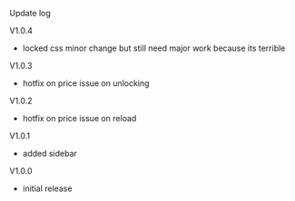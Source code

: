 Update log

V1.0.4

- locked css minor change but still need major work because its terrible

V1.0.3

- hotfix on price issue on unlocking

V1.0.2

- hotfix on price issue on reload

V1.0.1

- added sidebar

V1.0.0

- initial release
